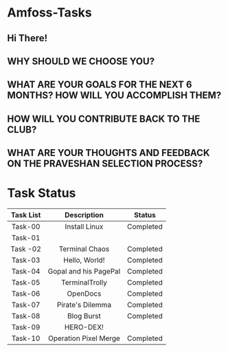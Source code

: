 # Amfoss-Tasks

## Hi There!

## WHY SHOULD WE CHOOSE YOU?

## WHAT ARE YOUR GOALS FOR THE NEXT 6 MONTHS? HOW WILL YOU ACCOMPLISH THEM?

## HOW WILL YOU CONTRIBUTE BACK TO THE CLUB?

## WHAT ARE YOUR THOUGHTS AND FEEDBACK ON THE PRAVESHAN SELECTION PROCESS?

# Task Status

| Task List | Description | Status |
| :-:       | :-:         | :-:    |
| Task-00 | Install Linux | Completed |
| Task-01|           |      |
| Task -02| Terminal Chaos | Completed |
| Task-03| Hello, World! | Completed |
| Task-04| Gopal and his PagePal | Completed|
| Task-05| TerminalTrolly | Completed|
| Task-06| OpenDocs | Completed |
| Task-07| Pirate's Dilemma | Completed|
| Task-08| Blog Burst | Completed|
| Task-09| HERO-DEX! |     |
| Task-10|  Operation Pixel Merge | Completed|

